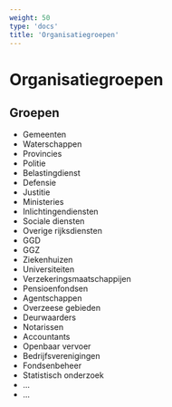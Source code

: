 ```yaml
---
weight: 50
type: 'docs'
title: 'Organisatiegroepen'
---
```


# Organisatiegroepen

## Groepen
- Gemeenten
- Waterschappen
- Provincies
- Politie
- Belastingdienst
- Defensie
- Justitie
- Ministeries
- Inlichtingendiensten
- Sociale diensten
- Overige rijksdiensten
- GGD
- GGZ
- Ziekenhuizen
- Universiteiten
- Verzekeringsmaatschappijen
- Pensioenfondsen
- Agentschappen
- Overzeese gebieden
- Deurwaarders
- Notarissen
- Accountants
- Openbaar vervoer
- Bedrijfsverenigingen
- Fondsenbeheer
- Statistisch onderzoek
- ...
- ...
